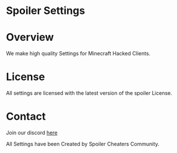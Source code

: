 # Spoiler Settings
# Overview 
We make high quality Settings for Minecraft Hacked Clients.
# License
All settings are licensed with the latest version of the spoiler License.
# Contact 
Join our discord [here](https://discord.gg/KbmePCM)

All Settings have been Created by Spoiler Cheaters Community.
